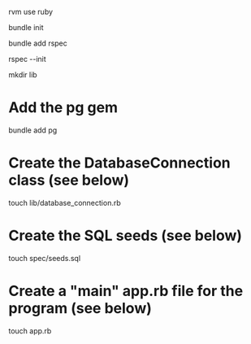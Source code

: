 rvm use ruby

bundle init

bundle add rspec

rspec --init

mkdir lib

# Add the pg gem
bundle add pg

# Create the DatabaseConnection class (see below)
touch lib/database_connection.rb

# Create the SQL seeds (see below)
touch spec/seeds.sql

# Create a "main" app.rb file for the program (see below)
touch app.rb